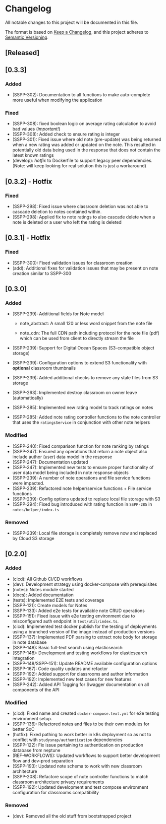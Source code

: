 # Changelog

All notable changes to this project will be documented in this file.

The format is based on [Keep a Changelog](https://keepachangelog.com/en/1.0.0/),
and this project adheres to [Semantic Versioning](https://semver.org/spec/v2.0.0.html).

## [Released]

## [0.3.3]

### Added

- (SSPP-302): Documentation to all functions to make auto-complete more useful when modifying the application

### Fixed

- (SSPP-308): fixed boolean logic on average rating calculation to avoid bad values (*important!*)
- (SSPP-308): Added check to ensure rating is integer
- (SSPP-301): Fixed issue where old note (pre-update) was being returned when a new rating was added or updated on the note. This resulted in potentially old data being used in the response that does not contain the latest known ratings
- (develop): *hotfix* to Dockerfile to support legacy peer dependencies. (Note: will keep looking for real solution this is just a workaround)

## [0.3.2] - Hotfix

### Fixed

- (SSPP-298): Fixed issue where classroom deletion was not able to cascade deletion to notes contained within.
- (SSPP-298): Applied fix to note ratings to also cascade delete when a note is deleted or a user who left the rating is deleted

## [0.3.1] - Hotfix

### Fixed

- (SSPP-300): Fixed validation issues for classroom creation
- (add): Additional fixes for validation issues that may be present on note creation similar to SSPP-300

## [0.3.0]

### Added

- (SSPP-239): Additional fields for Note model

    - note_abstract: A small 120 or less word snippet from the note file

    - note_cdn: The full CDN path including protocol for the note file (pdf) which can be used from client to directly stream the file

- (SSPP-239): Support for Digital Ocean Spaces (S3-compatible object storage)
- (SSPP-239): Configuration options to extend S3 functionality with **optional** classroom thumbnails
- (SSPP-239): Added additional checks to remove any stale files from S3 storage
- (SSPP-263): Implemented destroy classroom on owner leave (automatically)
- (SSPP-285): Implemented new rating model to track ratings on notes
- (SSPP-285): Added note rating controller functions to the note controller that uses the `ratingsService` in conjunction with other note helpers

### Modified

- (SSPP-240): Fixed comparison function for note ranking by ratings
- (SSPP-247): Ensured any operations that return a note object also include author (user) data model in the response
- (SSPP-247): Documentation updated
- (SSPP-247): Implemented new tests to ensure proper functionality of user data model being included in note response objects
- (SSPP-239): A number of note operations and file service functions were impacted.
- (SSPP-239): Refactored note helper/service functions + File service functions
- (SSPP-239): Config options updated to replace local file storage with S3
- (SSPP-294): Fixed bug introduced with rating function in `SSPP-285` in `notes/helper/index.ts`

### Removed

- (SSPP-239): Local file storage is completely remove now and replaced by Cloud S3 storage

## [0.2.0]

### Added

- (cicd): All Github CI/CD workflows
- (dev): Development strategy using docker-compose with prerequisites
- (notes): Notes module started
- (docs): Added documentation
- (tests): Implemented E2E tests and coverage
- (SSPP-121): Create models for Notes
- (SSPP-133): Added e2e tests for available note CRUD operations
- (SSPP-151): Fixed issue with e2e testing environment due to misconfigured auth endpoint in `test/util/index.ts`.
- (cicd): Implemented test docker publish for the testing of deployments using a branched version of the image instead of production versions
- (SSPP-137): Implemented PDF parsing to extract note body for storage in note database
- (SSPP-148): Basic full-text search using elasticsearch
- (SSPP-148): Development and testing workflows for elasticsearch integration
- (SSPP-148/SSPP-151): Update README available configuration options
- (SSPP-167): Code quality updates and refactor
- (SSPP-192): Added support for classrooms and author information
- (SSPP-192): Implemented new test cases for new features
- (SSPP-242): Added API Tagging for Swagger documentation on all components of the API

### Modified

- (cicd): Fixed name and created `docker-compose.text.yml` for e2e testing environment setup.
- (SSPP-136): Refactored notes and files to be their own modules for better SoC
- (hotfix): Fixed pathing to work better in k8s deployment so as not to conflict with `studysnap/authentication` dependencies
- (SSPP-122): Fix issue pertaining to authentication on production database from neptune
- (REF-WORKFLOWS): Updated workflows to support better development flow and dev-prod separation
- (SSPP-193): Updated note schema to work with new classroom architecture
- (SSPP-208): Refactore scope of note controller functions to match classroom architecture privacy requirements
- (SSPP-192): Updated development and test compose environment configuration for classrooms compatibility

### Removed

- (dev): Removed all the old stuff from bootstrapped project

